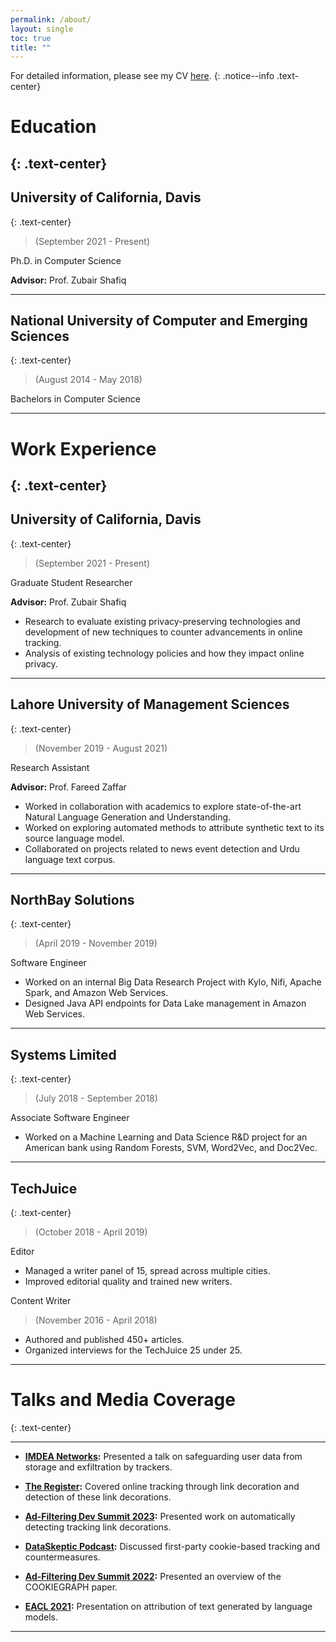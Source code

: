 ```yaml
---
permalink: /about/
layout: single
toc: true
title: ""
---
```

For detailed information, please see my CV [here](../assets/docs/CV.pdf).
{: .notice--info .text-center}

# Education
{: .text-center}
---
## **University of California, Davis**
{: .text-center}
>(September 2021 - Present)

Ph.D. in Computer Science

**Advisor:** Prof. Zubair Shafiq

---

## **National University of Computer and Emerging Sciences**
{: .text-center}
> (August 2014 - May 2018)

Bachelors in Computer Science

---
# Work Experience
{: .text-center}
---
## **University of California, Davis**
{: .text-center}
> (September 2021 - Present)

Graduate Student Researcher

**Advisor:** Prof. Zubair Shafiq

- Research to evaluate existing privacy-preserving technologies and development of new techniques to counter advancements in online tracking.
- Analysis of existing technology policies and how they impact online privacy.

---
## **Lahore University of Management Sciences**
{: .text-center}
> (November 2019 - August 2021)

Research Assistant

**Advisor:** Prof. Fareed Zaffar

- Worked in collaboration with academics to explore state-of-the-art Natural Language Generation and Understanding.
- Worked on exploring automated methods to attribute synthetic text to its source language model.
- Collaborated on projects related to news event detection and Urdu language text corpus.

---
## **NorthBay Solutions**
{: .text-center}
> (April 2019 - November 2019)

Software Engineer

- Worked on an internal Big Data Research Project with Kylo, Nifi, Apache Spark, and Amazon Web Services.
- Designed Java API endpoints for Data Lake management in Amazon Web Services.

---
## **Systems Limited**
{: .text-center}
> (July 2018 - September 2018)

Associate Software Engineer

- Worked on a Machine Learning and Data Science R&D project for an American bank using Random Forests, SVM, Word2Vec, and Doc2Vec.

---
## **TechJuice**
{: .text-center}
> (October 2018 - April 2019)

Editor

- Managed a writer panel of 15, spread across multiple cities.
- Improved editorial quality and trained new writers.

Content Writer  
> (November 2016 - April 2018)

- Authored and published 450+ articles.
- Organized interviews for the TechJuice 25 under 25.

---
# Talks and Media Coverage
{: .text-center}

---
- **[IMDEA Networks](https://networks.imdea.org/whatsnew/events-agenda/beyond-third-party-cookies-safeguarding-user-data-from-storage-and-exfiltration-with-cookiegraph-and-purl/):** Presented a talk on safeguarding user data from storage and exfiltration by trackers.

- **[The Register](https://www.theregister.com/2023/10/06/link_tracking_privacy/):** Covered online tracking through link decoration and detection of these link decorations.

- **[Ad-Filtering Dev Summit 2023](https://www.youtube.com/watch?v=vV-PIf9uFuM):** Presented work on automatically detecting tracking link decorations.

- **[DataSkeptic Podcast](https://dataskeptic.com/blog/episodes/2022/first-party-tracking-cookies):** Discussed first-party cookie-based tracking and countermeasures.

- **[Ad-Filtering Dev Summit 2022](https://www.youtube.com/watch?v=gRDmyoM2A0Y):** Presented an overview of the COOKIEGRAPH paper.
  
- **[EACL 2021](https://www.virtual2021.eacl.org/paper_main.753.html):** Presentation on attribution of text generated by language models.

---